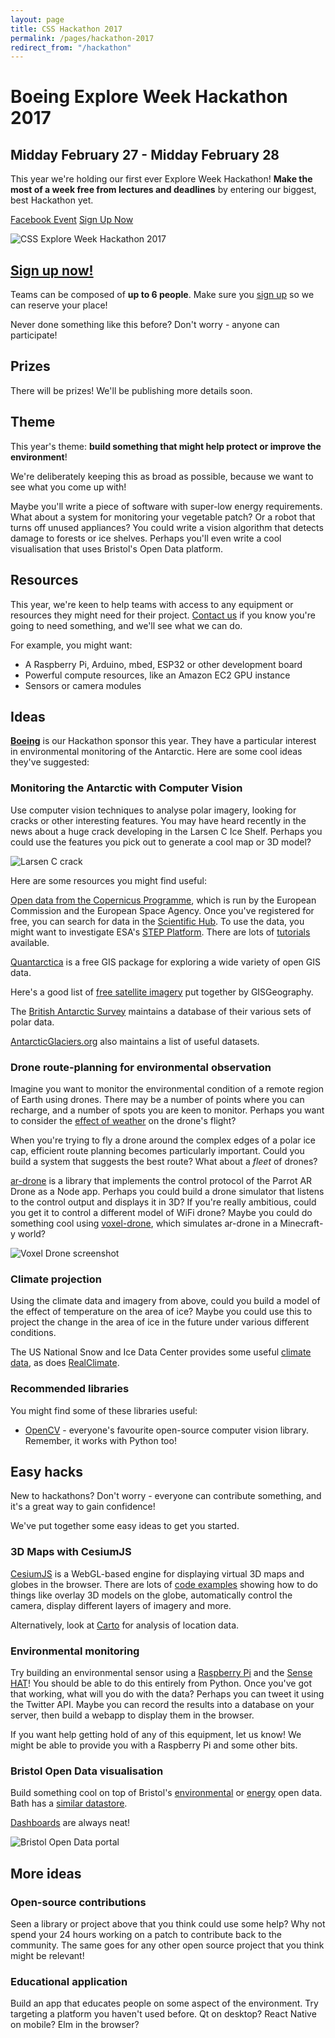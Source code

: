 ```yaml
---
layout: page
title: CSS Hackathon 2017
permalink: /pages/hackathon-2017
redirect_from: "/hackathon"
---
```


# Boeing Explore Week Hackathon 2017

## Midday February 27 - Midday February 28

This year we're holding our first ever Explore Week Hackathon! **Make the most of a week free from lectures and deadlines** by entering our biggest, best Hackathon yet.

<a href="https://www.facebook.com/events/392877197725107/" class="btn-dark">Facebook Event</a>
<a href="https://goo.gl/forms/lFDrMaW7tgRLT0ah2" class="btn-dark">Sign Up Now</a>

![CSS Explore Week Hackathon 2017](/assets/images/contrib/events/2017-02-27-hackathon/hackathon-cover-image.png)

## [Sign up now!](https://goo.gl/forms/lFDrMaW7tgRLT0ah2)

Teams can be composed of **up to 6 people**. Make sure you [sign up](https://goo.gl/forms/lFDrMaW7tgRLT0ah2) so we can reserve your place!

Never done something like this before? Don't worry - anyone can participate!

## Prizes

There will be prizes! We'll be publishing more details soon.

## Theme

This year's theme: **build something that might help protect or improve the environment**!

We're deliberately keeping this as broad as possible, because we want to see what you come up with!

Maybe you'll write a piece of software with super-low energy requirements. What about a system for monitoring your vegetable patch? Or a robot that turns off unused appliances? You could write a vision algorithm that detects damage to forests or ice shelves. Perhaps you'll even write a cool visualisation that uses Bristol's Open Data platform.

## Resources

This year, we're keen to help teams with access to any equipment or resources they might need for their project. [Contact us](mailto:webmaster@cssbristol.co.uk) if you know you're going to need something, and we'll see what we can do.

For example, you might want:

* A Raspberry Pi, Arduino, mbed, ESP32 or other development board
* Powerful compute resources, like an Amazon EC2 GPU instance
* Sensors or camera modules

## Ideas

[**Boeing**](http://www.boeing.co.uk/) is our Hackathon sponsor this year. They have a particular interest in environmental monitoring of the Antarctic. Here are some cool ideas they've suggested:

### **Monitoring the Antarctic** with Computer Vision

Use computer vision techniques to analyse polar imagery, looking for cracks or other interesting features. You may have heard recently in the news about a huge crack developing in the Larsen C Ice Shelf. Perhaps you could use the features you pick out to generate a cool map or 3D model?

![Larsen C crack](/assets/images/contrib/events/2017-02-27-hackathon/larsen-c.jpg)

Here are some resources you might find useful:

[Open data from the Copernicus Programme](https://scihub.copernicus.eu/), which is run by the European Commission and the European Space Agency. Once you've registered for free, you can search for data in the [Scientific Hub](https://scihub.copernicus.eu/dhus/). To use the data, you might want to investigate ESA's [STEP Platform](http://step.esa.int/main/). There are lots of [tutorials](https://www.youtube.com/watch?v=10x7UI7oD3E) available.

[Quantarctica](http://quantarctica.npolar.no/) is a free GIS package for exploring a wide variety of open GIS data.

Here's a good list of [free satellite imagery](http://gisgeography.com/free-satellite-imagery-data-list/) put together by GISGeography.

The [British Antarctic Survey](https://data.bas.ac.uk/) maintains a database of their various sets of polar data.

[AntarcticGlaciers.org](http://www.antarcticglaciers.org/antarctica/antarctic-datasets/) also maintains a list of useful datasets.

### **Drone route-planning** for environmental observation

Imagine you want to monitor the environmental condition of a remote region of Earth using drones. There may be a number of points where you can recharge, and a number of spots you are keen to monitor. Perhaps you want to consider the [effect of weather](https://github.com/cambecc/earth) on the drone's flight?

When you're trying to fly a drone around the complex edges of a polar ice cap, efficient route planning becomes particularly important. Could you build a system that suggests the best route? What about a *fleet* of drones?

[ar-drone](https://github.com/felixge/node-ar-drone) is a library that implements the control protocol of the Parrot AR Drone as a Node app. Perhaps you could build a drone simulator that listens to the control output and displays it in 3D? If you're really ambitious, could you get it to control a different model of WiFi drone? Maybe you could do something cool using [voxel-drone](https://github.com/shama/voxel-drone), which simulates ar-drone in a Minecraft-y world?

![Voxel Drone screenshot](/assets/images/contrib/events/2017-02-27-hackathon/voxel-drone.png)

### **Climate projection**

Using the climate data and imagery from above, could you build a model of the effect of temperature on the area of ice? Maybe you could use this to project the change in the area of ice in the future under various different conditions.

The US National Snow and Ice Data Center provides some useful [climate data](https://nsidc.org/data/docs/daac/nsidc0190_surface_obs.gd.html), as does [RealClimate](http://www.realclimate.org/index.php/data-sources/).

### Recommended libraries

You might find some of these libraries useful:
* [OpenCV](http://opencv.org/) - everyone's favourite open-source computer vision library. Remember, it works with Python too!

## Easy hacks

New to hackathons? Don't worry - everyone can contribute something, and it's a great way to gain confidence!

We've put together some easy ideas to get you started.

### **3D Maps** with CesiumJS

[CesiumJS](https://cesiumjs.org/) is a WebGL-based engine for displaying virtual 3D maps and globes in the browser. There are lots of [code examples](http://cesiumjs.org/Cesium/Apps/Sandcastle/index.html?src=Hello%20World.html&label=Showcases) showing how to do things like overlay 3D models on the globe, automatically control the camera, display different layers of imagery and more.

Alternatively, look at [Carto](https://carto.com/builder/) for analysis of location data.

### **Environmental monitoring**

Try building an environmental sensor using a [Raspberry Pi](https://www.raspberrypi.org/products/) and the [Sense HAT](https://www.raspberrypi.org/products/sense-hat/)! You should be able to do this entirely from Python. Once you've got that working, what will you do with the data? Perhaps you can tweet it using the Twitter API. Maybe you can record the results into a database on your server, then build a webapp to display them in the browser.

If you want help getting hold of any of this equipment, let us know! We might be able to provide you with a Raspberry Pi and some other bits.

### Bristol **Open Data** visualisation

Build something cool on top of Bristol's [environmental](https://opendata.bristol.gov.uk/category/Environment) or [energy](https://opendata.bristol.gov.uk/category/Energy) open data. Bath has a [similar datastore](https://data.bathhacked.org/).

[Dashboards](http://www.gridwatch.templar.co.uk/) are always neat!

![Bristol Open Data portal](/assets/images/contrib/events/2017-02-27-hackathon/bristol-open-data.png)

## More ideas

### **Open-source** contributions

Seen a library or project above that you think could use some help? Why not spend your 24 hours working on a patch to contribute back to the community. The same goes for any other open source project that you think might be relevant!

### **Educational** application

Build an app that educates people on some aspect of the environment. Try targeting a platform you haven't used before. Qt on desktop? React Native on mobile? Elm in the browser?
